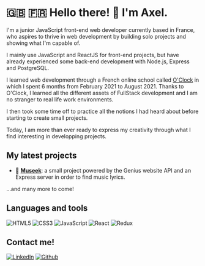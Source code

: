 # 🇬🇧 🇫🇷  Hello there! 👋 I'm Axel.

I'm a junior JavaScript front-end web developer currently based in France, who aspires to thrive in web development by building solo projects and showing what I'm capable of.

I mainly use JavaScript and ReactJS for front-end projects, but have already experienced some back-end development with Node.js, Express and PostgreSQL.

I learned web development through a French online school called [O'Clock](https://oclock.io) in which I spent 6 months from February 2021 to August 2021. Thanks to O'Clock, I learned all the different assets of FullStack development and I am no stranger to real life work environments.

I then took some time off to practice all the notions I had heard about before starting to create small projects.

Today, I am more than ever ready to express my creativity through what I find interesting in developping projects.

## My latest projects
- 🎵 [**Museek**](https://github.com/axel-lgt/museek): a small project powered by the Genius website API and an Express server in order to find music lyrics.

...and many more to come!

## Languages and tools

![HTML5](https://img.shields.io/badge/html5-%23E34F26.svg?style=for-the-badge&logo=html5&logoColor=white)
![CSS3](https://img.shields.io/badge/css3-%231572B6.svg?style=for-the-badge&logo=css3&logoColor=white)
![JavaScript](https://img.shields.io/badge/javascript-%23323330.svg?style=for-the-badge&logo=javascript&logoColor=%23F7DF1E)
![React](https://img.shields.io/badge/react-%2320232a.svg?style=for-the-badge&logo=react&logoColor=%2361DAFB)
![Redux](https://img.shields.io/badge/redux-%23593d88.svg?style=for-the-badge&logo=redux&logoColor=white)

## Contact me!
<a href="https://www.linkedin.com/in/axel-lgt" target="_blank"><img alt="LinkedIn" src="https://img.shields.io/badge/linkedin-%230077B5.svg?&style=for-the-badge&logo=linkedin&logoColor=white" /></a>
<a href="https://github.com/axel-lgt" target="_blank"><img alt="Github" src="https://img.shields.io/badge/GitHub-%2312100E.svg?&style=for-the-badge&logo=Github&logoColor=white" /></a>

